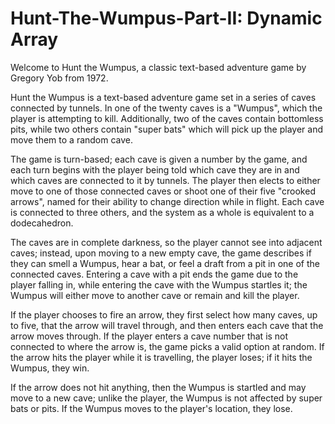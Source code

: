 # Hunt-The-Wumpus-Part-II: Dynamic Array


Welcome to Hunt the Wumpus, a classic text-based adventure game by Gregory Yob from 1972.

Hunt the Wumpus is a text-based adventure game set in a series of caves connected by tunnels. In one of the twenty caves is a "Wumpus", which the player is attempting to kill. Additionally, two of the caves contain bottomless pits, while two others contain "super bats" which will pick up the player and move them to a random cave.

The game is turn-based; each cave is given a number by the game, and each turn begins with the player being told which cave they are in and which caves are connected to it by tunnels. The player then elects to either move to one of those connected caves or shoot one of their five "crooked arrows", named for their ability to change direction while in flight. Each cave is connected to three others, and the system as a whole is equivalent to a dodecahedron.

The caves are in complete darkness, so the player cannot see into adjacent caves; instead, upon moving to a new empty cave, the game describes if they can smell a Wumpus, hear a bat, or feel a draft from a pit in one of the connected caves. Entering a cave with a pit ends the game due to the player falling in, while entering the cave with the Wumpus startles it; the Wumpus will either move to another cave or remain and kill the player.

If the player chooses to fire an arrow, they first select how many caves, up to five, that the arrow will travel through, and then enters each cave that the arrow moves through. If the player enters a cave number that is not connected to where the arrow is, the game picks a valid option at random. If the arrow hits the player while it is travelling, the player loses; if it hits the Wumpus, they win.

If the arrow does not hit anything, then the Wumpus is startled and may move to a new cave; unlike the player, the Wumpus is not affected by super bats or pits. If the Wumpus moves to the player's location, they lose.
